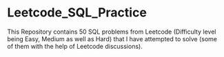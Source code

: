 # Leetcode_SQL_Practice

This Repository contains 50 SQL problems from Leetcode (Difficulty level being Easy, Medium as well as Hard) that I have attempted to solve (some of them with the help of Leetcode discussions).

